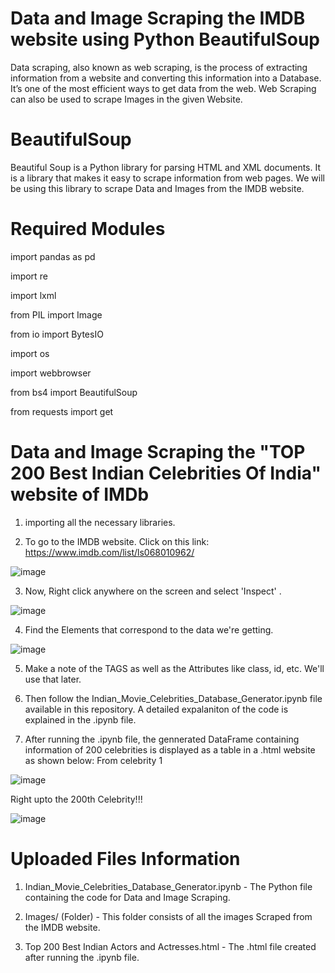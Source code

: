# Data and Image Scraping the IMDB website using Python BeautifulSoup 

Data scraping, also known as web scraping, is the process of extracting information from a website and converting this information into
a Database. It’s one of the most efficient ways to get data from the web. 
Web Scraping can also be used to scrape Images in the given Website.

# BeautifulSoup

Beautiful Soup is a Python library for parsing HTML and XML documents. It is a library that makes it easy to scrape information from web pages. We will be using this library to scrape Data and Images from the IMDB website.

# Required Modules

import pandas as pd

import re

import lxml

from PIL import Image

from io import BytesIO

import os

import webbrowser

from bs4 import BeautifulSoup

from requests import get

# Data and Image Scraping the "TOP 200 Best Indian Celebrities Of India" website of IMDb

1. importing all the necessary libraries.

2. To go to the IMDB website. Click on this link: https://www.imdb.com/list/ls068010962/

![image](https://user-images.githubusercontent.com/54140890/80499110-2fe12d80-898a-11ea-9c59-3ff71607dfb3.png)

3. Now, Right click anywhere on the screen and select 'Inspect' .

![image](https://user-images.githubusercontent.com/54140890/80498910-eb559200-8989-11ea-9b00-82536c499a78.png)

4. Find the Elements that correspond to the data we're getting.

![image](https://user-images.githubusercontent.com/54140890/80499002-0f18d800-898a-11ea-95f4-d93d9f736973.png)

5. Make a note of the TAGS as well as the Attributes like class, id, etc. We'll use that later.

6. Then follow the Indian_Movie_Celebrities_Database_Generator.ipynb file available in this repository. A detailed expalaniton of the      code is explained in the .ipynb file.

7. After running the .ipynb file, the gennerated DataFrame containing information of 200 celebrities is displayed as a table 
   in a .html website as shown below:
   From celebrity 1

![image](https://user-images.githubusercontent.com/54140890/80499673-e80ed600-898a-11ea-8e8b-f79d2898c914.png)

   Right upto the 200th Celebrity!!!
   
![image](https://user-images.githubusercontent.com/54140890/80504288-8cdfe200-8990-11ea-813a-8519bf5d495a.png)


# Uploaded Files Information

1. Indian_Movie_Celebrities_Database_Generator.ipynb - The Python file containing the code for Data and Image Scraping.

2. Images/ (Folder) - This folder consists of all the images Scraped from the IMDB website.

3. Top 200 Best Indian Actors and Actresses.html - The .html file created after running the .ipynb file.

